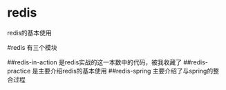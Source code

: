 # redis
redis的基本使用

#redis 有三个模块

##redis-in-action 是redis实战的这一本数中的代码，被我收藏了
##redis-practice 是主要介绍redis的基本使用
##redis-spring  主要介绍了与spring的整合过程
